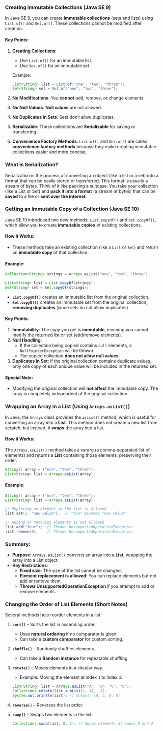 ### **Creating Immutable Collections (Java SE 9)**

In Java SE 9, you can create **immutable collections** (sets and lists) using `List.of()` and `Set.of()`. These collections cannot be modified after creation.

#### Key Points:
1. **Creating Collections**:
   - Use `List.of()` for an immutable list.
   - Use `Set.of()` for an immutable set.
   
   Example:
   ```java
   List<String> list = List.of("one", "two", "three");
   Set<String> set = Set.of("one", "two", "three");
   ```

2. **No Modifications**: You **cannot** add, remove, or change elements.
   
3. **No Null Values**: **Null values** are not allowed.

4. **No Duplicates in Sets**: Sets don’t allow duplicates.

5. **Serializable**: These collections are **Serializable** for saving or transferring.

6. **Convenience Factory Methods**: `List.of()` and `Set.of()` are called **convenience factory methods** because they make creating immutable collections easier and more concise.


### **What is Serialization?**
Serialization is the process of converting an object (like a list or a set) into a format that can be easily stored or transferred. This format is usually a stream of bytes.
Think of it like packing a suitcase. You take your collection (like a List or Set) and **pack it into a format** (a stream of bytes) that can be **saved** to a file or **sent over the internet**.

### **Getting an Immutable Copy of a Collection (Java SE 10)**

Java SE 10 introduced two new methods: `List.copyOf()` and `Set.copyOf()`, which allow you to create **immutable copies** of existing collections.

#### **How it Works:**
- These methods take an existing collection (like a `List` or `Set`) and return an **immutable copy** of that collection.
  
#### **Example:**

```java
Collection<String> strings = Arrays.asList("one", "two", "three");

List<String> list = List.copyOf(strings);
Set<String> set = Set.copyOf(strings);
```

- **`List.copyOf()`** creates an immutable list from the original collection.
- **`Set.copyOf()`** creates an immutable set from the original collection, **removing duplicates** (since sets do not allow duplicates).

#### **Key Points:**
1. **Immutability**: The copy you get is **immutable**, meaning you cannot modify the returned list or set (add/remove elements).
2. **Null Handling**: 
   - If the collection being copied contains `null` elements, a `NullPointerException` will be thrown.
   - The copied collection **does not allow null values**.
3. **Duplicates in Set**: If the original collection contains duplicate values, only one copy of each unique value will be included in the returned set.

#### **Special Note:**
- Modifying the original collection will **not affect** the immutable copy. The copy is completely independent of the original collection.

### **Wrapping an Array in a List (Using `Arrays.asList()`)**

In Java, the `Arrays` class provides the `asList()` method, which is useful for converting an array into a **List**. This method does not create a new list from scratch, but instead, it **wraps** the array into a list.

#### **How it Works:**

The `Arrays.asList()` method takes a vararg (a comma-separated list of elements) and returns a **List** containing those elements, preserving their order.

```java
String[] array = {"one", "two", "three"};
List<String> list = Arrays.asList(array);
```

#### **Example:**
```java
String[] array = {"one", "two", "three"};
List<String> list = Arrays.asList(array);

// Replacing an element in the list is allowed
list.set(1, "new value");  // "two" becomes "new value"

// Adding or removing elements is not allowed
list.add("four");  // Throws UnsupportedOperationException
list.remove(0);    // Throws UnsupportedOperationException
```

### **Summary:**
- **Purpose**: `Arrays.asList()` converts an array into a **List**, wrapping the array into a List object.
- **Key Restrictions**:
  - **Fixed size**: The size of the list cannot be changed.
  - **Element replacement is allowed**: You can replace elements but not add or remove them.
  - **Throws UnsupportedOperationException** if you attempt to add or remove elements.

### **Changing the Order of List Elements (Short Notes)**  

Several methods help reorder elements in a list:  

1. **`sort()`** – Sorts the list in ascending order.  
   - Uses **natural ordering** if no comparator is given.  
   - Can take a **custom comparator** for custom sorting.  

2. **`shuffle()`** – Randomly shuffles elements.  
   - Can take a **Random instance** for repeatable shuffling.  

3. **`rotate()`** – Moves elements in a circular way.  
   - Example: Moving the element at index `1` to index `3`:  
   ```java
   List<String> list = Arrays.asList("A", "B", "C", "D");
   Collections.rotate(list.subList(1, 4), -1);
   System.out.println(list); // Output: [A, C, D, B]
   ```
   
4. **`reverse()`** – Reverses the list order.  

5. **`swap()`** – Swaps two elements in the list.  
   ```java
   Collections.swap(list, 0, 2); // Swaps elements at index 0 and 2
   ```  

